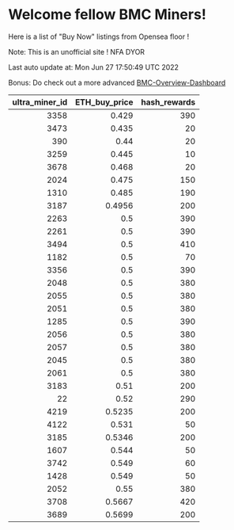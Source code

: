 # Welcome fellow BMC Miners!
Here is a list of "Buy Now" listings from Opensea floor !

Note: This is an unofficial site ! NFA DYOR

Last auto update at: Mon Jun 27 17:50:49 UTC 2022

Bonus: Do check out a more advanced [BMC-Overview-Dashboard](https://dune.com/defifunk/BMC-Overview-Dashboard)


|   ultra_miner_id |   ETH_buy_price |   hash_rewards |
|-----------------:|----------------:|---------------:|
|             3358 |          0.429  |            390 |
|             3473 |          0.435  |             20 |
|              390 |          0.44   |             20 |
|             3259 |          0.445  |             10 |
|             3678 |          0.468  |             20 |
|             2024 |          0.475  |            150 |
|             1310 |          0.485  |            190 |
|             3187 |          0.4956 |            200 |
|             2263 |          0.5    |            390 |
|             2261 |          0.5    |            390 |
|             3494 |          0.5    |            410 |
|             1182 |          0.5    |             70 |
|             3356 |          0.5    |            390 |
|             2048 |          0.5    |            380 |
|             2055 |          0.5    |            380 |
|             2051 |          0.5    |            380 |
|             1285 |          0.5    |            390 |
|             2056 |          0.5    |            380 |
|             2057 |          0.5    |            380 |
|             2045 |          0.5    |            380 |
|             2061 |          0.5    |            380 |
|             3183 |          0.51   |            200 |
|               22 |          0.52   |            290 |
|             4219 |          0.5235 |            200 |
|             4122 |          0.531  |             50 |
|             3185 |          0.5346 |            200 |
|             1607 |          0.544  |             50 |
|             3742 |          0.549  |             60 |
|             1428 |          0.549  |             50 |
|             2052 |          0.55   |            380 |
|             3708 |          0.5667 |            420 |
|             3689 |          0.5699 |            200 |